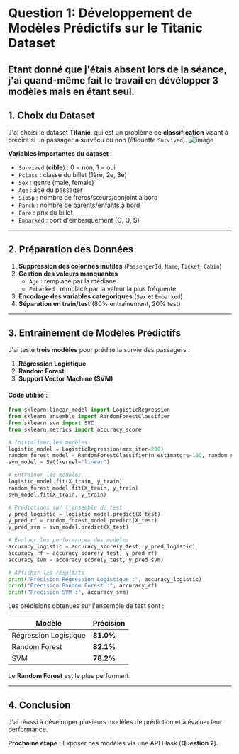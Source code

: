 # Question 1: Développement de Modèles Prédictifs sur le Titanic Dataset

## Etant donné que j'étais absent lors de la séance, j'ai quand-même fait le travail en dévélopper 3 modèles mais en étant seul.
## **1. Choix du Dataset**
J'ai choisi le dataset **Titanic**, qui est un problème de **classification** visant à prédire si un passager a survécu ou non (étiquette `Survived`).
![image](https://github.com/user-attachments/assets/ba31cf8b-1584-4746-ab77-1eb98ff18145)

**Variables importantes du dataset :**
- `Survived` (**cible**) : 0 = non, 1 = oui
- `Pclass` : classe du billet (1ère, 2e, 3e)
- `Sex` : genre (male, female)
- `Age` : âge du passager
- `SibSp` : nombre de frères/sœurs/conjoint à bord
- `Parch` : nombre de parents/enfants à bord
- `Fare` : prix du billet
- `Embarked` : port d'embarquement (C, Q, S)

---

## **2. Préparation des Données**

1. **Suppression des colonnes inutiles** (`PassengerId`, `Name`, `Ticket`, `Cabin`)
2. **Gestion des valeurs manquantes**
   - `Age` : remplacé par la médiane
   - `Embarked` : remplacé par la valeur la plus fréquente
3. **Encodage des variables categoriques** (`Sex` et `Embarked`)
4. **Séparation en train/test** (80% entraînement, 20% test)

---

## **3. Entraînement de Modèles Prédictifs**
J'ai testé **trois modèles** pour prédire la survie des passagers :
1. **Régression Logistique**
2. **Random Forest**
3. **Support Vector Machine (SVM)**

#### Code utilisé :

```python
from sklearn.linear_model import LogisticRegression
from sklearn.ensemble import RandomForestClassifier
from sklearn.svm import SVC
from sklearn.metrics import accuracy_score

# Initialiser les modèles
logistic_model = LogisticRegression(max_iter=200)
random_forest_model = RandomForestClassifier(n_estimators=100, random_state=42)
svm_model = SVC(kernel="linear")

# Entraîner les modèles
logistic_model.fit(X_train, y_train)
random_forest_model.fit(X_train, y_train)
svm_model.fit(X_train, y_train)

# Prédictions sur l'ensemble de test
y_pred_logistic = logistic_model.predict(X_test)
y_pred_rf = random_forest_model.predict(X_test)
y_pred_svm = svm_model.predict(X_test)

# Évaluer les performances des modèles
accuracy_logistic = accuracy_score(y_test, y_pred_logistic)
accuracy_rf = accuracy_score(y_test, y_pred_rf)
accuracy_svm = accuracy_score(y_test, y_pred_svm)

# Afficher les résultats
print("Précision Régression Logistique :", accuracy_logistic)
print("Précision Random Forest :", accuracy_rf)
print("Précision SVM :", accuracy_svm)

```
Les précisions obtenues sur l'ensemble de test sont :

| Modèle                 | Précision |
|----------------------|------------|
| Régression Logistique | **81.0%**  |
| Random Forest        | **82.1%**  |
| SVM                 | **78.2%**  |

Le **Random Forest** est le plus performant.

---

## **4. Conclusion**
J'ai réussi à développer plusieurs modèles de prédiction et à évaluer leur performance. 

**Prochaine étape :** Exposer ces modèles via une API Flask (**Question 2**).

